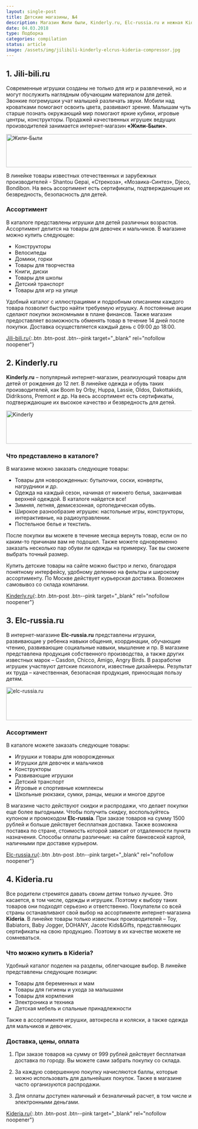 ```yaml
---
layout: single-post
title: Детские магазины, №4
description: Магазин Жили были, Kinderly.ru, Elc-russia.ru и нежная Kideria.ru!
date: 04.03.2018
type: Подборка
categories: compilation
status: article
image: /assets/img/jilibili-kinderly-elcrus-kideria-compressor.jpg
---
```


<div class="post-block">

## 1. Jili-bili.ru

Современные игрушки созданы не только для игр и развлечений, но и могут послужить наглядным обучающим материалом для детей. Звонкие погремушки учат малышей различать звуки. Мобили над кроватками помогают освоить цвета, развивают зрение. Малышам чуть старше познать окружающий мир помогают яркие кубики, игровые центры, конструкторы. Продажей качественных игрушек ведущих производителей занимается интернет-магазин **«Жили-Были»**.

<!-- admitad.banner: yxvo6p8935baaff9d7dd87f73c979d Жили-Были -->
<a class="ad-h" target="_blank" rel="nofollow" href="https://ad.admitad.com/g/yxvo6p8935baaff9d7dd87f73c979d/?i=4"><img width="728" height="90" border="0" src="https://ad.admitad.com/b/yxvo6p8935baaff9d7dd87f73c979d/" alt="Жили-Были"/></a>
<!-- /admitad.banner -->

В линейке товары известных отечественных и зарубежных производителей - Shantou Gepai, «Стрекоза», «Мозаика-Синтез», Djeco, Bondibon. На весь ассортимент есть сертификаты, подтверждающие их безвредность, безопасность для детей.

### Ассортимент

В каталоге представлены игрушки для детей различных возрастов. Ассортимент делится на товары для девочек и мальчиков. В магазине можно купить следующее:

- Конструкторы
- Велосипеды
- Домики, горки
- Товары для творчества
- Книги, диски
- Товары для школы
- Детский транспорт
- Товары для игр на улице

Удобный каталог с иллюстрациями и подробным описанием каждого товара позволит быстро найти требуемую игрушку. А постоянные акции сделают покупки экономными в плане финансов. Также магазин предоставляет возможность обменять товар в течение 14 дней после покупки. Доставка осуществляется каждый день с 09:00 до 18:00.

[Jili-bili.ru](https://ad.admitad.com/g/fvbd5njipcbaaff9d7dd87f73c979d/){:.btn .btn-post .btn--pink target="_blank" rel="nofollow noopener"}

</div><!-- /.post-block -->

<div class="post-block">

## 2. Kinderly.ru

**Kinderly.ru** – популярный интернет-магазин, реализующий товары для детей от рождения до 12 лет. В линейке одежда и обувь таких производителей, как Boom by Orby, Huppa, Lassie, Oldos, Dakottakids, Didriksons, Premont и др. На весь ассортимент есть сертификаты, подтверждающие их высокое качество и безвредность для детей.

<!-- admitad.banner: 6d4fc40279baaff9d7dd26496783af Kinderly -->
<a class="ad-h" target="_blank" rel="nofollow" href="https://ad.admitad.com/g/6d4fc40279baaff9d7dd26496783af/?i=4"><img width="728" height="90" border="0" src="https://ad.admitad.com/b/6d4fc40279baaff9d7dd26496783af/" alt="Kinderly"/></a>
<!-- /admitad.banner -->

### Что представлено в каталоге?

В магазине можно заказать следующие товары:

- Товары для новорожденных: бутылочки, соски, конверты, нагрудники и др.
- Одежда на каждый сезон, начиная от нижнего белья, заканчивая верхней одеждой. В каталоге найдется все!
- Зимняя, летняя, демисезонная, ортопедическая обувь.
- Широкое разнообразие игрушек: настольные игры, конструкторы, интерактивные, на радиоуправлении.
- Постельное белье и текстиль.

После покупки вы можете в течение месяца вернуть товар, если он по каким-то причинам вам не подошел. Также можете одновременно заказать несколько пар обуви ли одежды на примерку. Так вы сможете выбрать точный размер.

Купить детские товары на сайте можно быстро и легко, благодаря понятному интерфейсу, удобному делению на фильтры и широкому ассортименту. По Москве действует курьерская доставка. Возможен самовывоз со склада компании.

[Kinderly.ru](https://ad.admitad.com/g/bbdb889152baaff9d7dd26496783af/){:.btn .btn-post .btn--pink target="_blank" rel="nofollow noopener"}

</div><!-- /.post-block -->

<div class="post-block">

## 3. Elc-russia.ru

В интернет-магазине **Elc-russia.ru** представлены игрушки, развивающие у ребенка навыки общения, координации, обучающие чтению, развивающие социальные навыки, мышление и пр. В магазине представлена продукция собственного производства, а также других известных марок – Casdon, Chicco, Amigo, Angry Birds. В разработке игрушек участвуют детские психологи, известные дизайнеры. Результат их труда – качественная, безопасная продукция, приносящая пользу детям.

<!-- admitad.banner: p3d6m01brbbaaff9d7dd3b3f9ded13 elc-russia.ru -->
<a class="ad-h" target="_blank" rel="nofollow" href="https://ad.admitad.com/g/p3d6m01brbbaaff9d7dd3b3f9ded13/?i=4"><img width="728" height="90" border="0" src="https://ad.admitad.com/b/p3d6m01brbbaaff9d7dd3b3f9ded13/" alt="elc-russia.ru"/></a>
<!-- /admitad.banner -->

### Ассортимент

В каталоге можете заказать следующие товары:

- Игрушки и товары для новорожденных
- Игрушки для девочек и мальчиков
- Конструкторы
- Развивающие игрушки
- Детский транспорт
- Игровые и спортивные комплексы
- Школьные рюкзаки, сумки, ранцы, мешки и многое другое

В магазине часто действуют скидки и распродажи, что делает покупки еще более выгодными. Чтобы получить скидку, воспользуйтесь купоном и промокодом **Elc-russia**. При заказе товаров на сумму 1500 рублей и больше действует бесплатная доставка. Также возможна поставка по стране, стоимость которой зависит от отдаленности пункта назначения. Способы оплаты различные: на сайте банковской картой, наличными при доставке курьером.

[Elc-russia.ru](https://ad.admitad.com/g/zsg73b6xxzbaaff9d7dd3b3f9ded13/){:.btn .btn-post .btn--pink target="_blank" rel="nofollow noopener"}

</div><!-- /.post-block -->

<div class="post-block">

## 4. Kideria.ru

Все родители стремятся давать своим детям только лучшее. Это касается, в том числе, одежды и игрушек. Поэтому к выбору таких товаров они подходят серьезно и ответственно. Покупатели со всей страны останавливают свой выбор на ассортименте интернет-магазина **Kideria**. В линейке товары только известных производителей – Toy, Babiators, Baby Jogger, DOHANY, Jacote Kids&Gifts, представляющих сертификаты на свою продукцию. Поэтому в их качестве можете не сомневаться.

### Что можно купить в Kideria?

Удобный каталог поделен на разделы, облегчающие выбор. В линейке представлены следующие позиции:

- Товары для беременных и мам
- Товары для гигиены и ухода за малышами
- Товары для кормления
- Электроника и техника
- Детская мебель и спальные принадлежности

Также в ассортименте игрушки, автокресла и коляски, а также одежда для мальчиков и девочек.

### Доставка, цены, оплата

1. При заказе товаров на сумму от 999 рублей действует бесплатная доставка по городу. Вы можете сами забрать покупку со склада.

2. За каждую совершенную покупку начисляются баллы, которые можно использовать для дальнейших покупок. Также в магазине часто организуются распродажи.

3. Для оплаты доступен наличный и безналичный расчет, в том числе и электронными деньгами.

[Kideria.ru](http://kideria.ru/){:.btn .btn-post .btn--pink target="_blank" rel="nofollow noopener"}

</div><!-- /.post-block -->